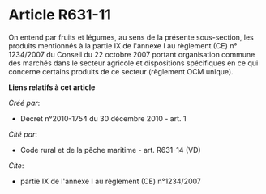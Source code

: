 # Article R631-11

On entend par fruits et légumes, au sens de la présente sous-section, les produits mentionnés à la partie IX de l'annexe I au
règlement (CE) n° 1234/2007 du Conseil du 22 octobre 2007 portant organisation commune des marchés dans le secteur agricole
et dispositions spécifiques en ce qui concerne certains produits de ce secteur (règlement OCM unique).

**Liens relatifs à cet article**

_Créé par_:

  - Décret n°2010-1754 du 30 décembre 2010 - art. 1

_Cité par_:

  - Code rural et de la pêche maritime - art. R631-14 (VD)

_Cite_:

  - partie IX de l'annexe I au règlement (CE) n°1234/2007

